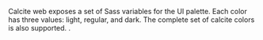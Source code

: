 Calcite web exposes a set of Sass variables for the UI palette. Each color has three values: light, regular, and dark. The complete set of calcite colors is also supported.
.
